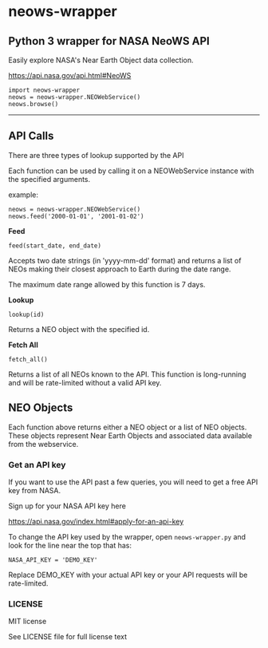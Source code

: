# neows-wrapper

## Python 3 wrapper for NASA NeoWS API ##

Easily explore NASA's Near Earth Object
data collection.

https://api.nasa.gov/api.html#NeoWS


```
import neows-wrapper
neows = neows-wrapper.NEOWebService()
neows.browse()
```
_______________________________________

## API Calls ##

There are three types of lookup supported by the API

Each function can be used by calling it on a NEOWebService instance
with the specified arguments.

example:

```
neows = neows-wrapper.NEOWebService()
neows.feed('2000-01-01', '2001-01-02')
```


__Feed__

`feed(start_date, end_date)`

Accepts two date strings (in 'yyyy-mm-dd' format) and returns a list
of NEOs making their closest approach to Earth during the date
range.

The maximum date range allowed by this function is 7 days.

__Lookup__

`lookup(id)`

Returns a NEO object with the specified id.

__Fetch All__

`fetch_all()`

Returns a list of all NEOs known to the API.
This function is long-running and will be rate-limited
without a valid API key.


## NEO Objects ##

Each function above returns either a NEO object or a list of NEO objects.
These objects represent Near Earth Objects and associated data
available from the webservice.


### Get an API key ###

If you want to use the API past a few queries,
you will need to get a free API key from NASA.

Sign up for your NASA API key here

https://api.nasa.gov/index.html#apply-for-an-api-key

To change the API key used by the wrapper,
open `neows-wrapper.py` and look for
the line near the top that has:

`NASA_API_KEY = 'DEMO_KEY'`

Replace DEMO_KEY with your actual API key or 
your API requests will be rate-limited.

### LICENSE

MIT license

See LICENSE file for full license text
